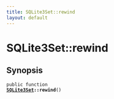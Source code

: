 ```yaml
---
title: SQLite3Set::rewind
layout: default
---
```


# SQLite3Set::rewind

## Synopsis

<code>public function <b><a href="SQLite3Set">SQLite3Set</a>::rewind</b>()</code>

